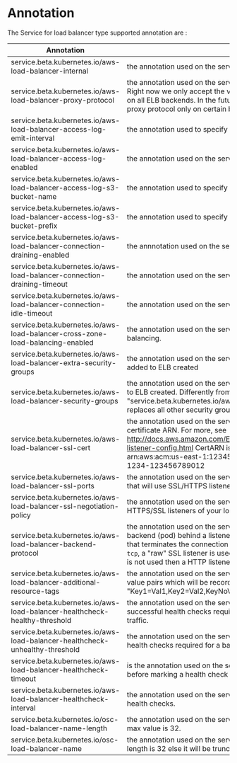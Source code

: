 # Annotation

The Service for load balancer type supported annotation are :

| Annotation | Description |
| --- | --- |
| service.beta.kubernetes.io/aws-load-balancer-internal | the annotation used on the service to indicate that we want an internal ELB. |
| service.beta.kubernetes.io/aws-load-balancer-proxy-protocol | the annotation used on the service to enable the proxy protocol on an ELB. Right now we only accept the value "*" which means enable the proxy protocol on all ELB backends. In the future we could adjust this to allow setting the proxy protocol only on certain backends. |
| service.beta.kubernetes.io/aws-load-balancer-access-log-emit-interval | the annotation used to specify access log emit interval. |
| service.beta.kubernetes.io/aws-load-balancer-access-log-enabled | the annotation used on the service to enable or disable access logs. |
| service.beta.kubernetes.io/aws-load-balancer-access-log-s3-bucket-name | the annotation used to specify access log s3 bucket name. |
| service.beta.kubernetes.io/aws-load-balancer-access-log-s3-bucket-prefix | the annotation used to specify access log s3 bucket prefix. |
| service.beta.kubernetes.io/aws-load-balancer-connection-draining-enabled | the annnotation used on the service to enable or disable connection draining. |
| service.beta.kubernetes.io/aws-load-balancer-connection-draining-timeout | the annotation used on the service to specify a connection draining timeout. |
| service.beta.kubernetes.io/aws-load-balancer-connection-idle-timeout | the annotation used on the service to specify the idle connection timeout. |
| service.beta.kubernetes.io/aws-load-balancer-cross-zone-load-balancing-enabled | the annotation used on the service to enable or disable cross-zone load balancing. |
| service.beta.kubernetes.io/aws-load-balancer-extra-security-groups | the annotation used on the service to specify additional security groups to be added to ELB created |
| service.beta.kubernetes.io/aws-load-balancer-security-groups | the annotation used on the service to specify the security groups to be added to ELB created. Differently from the annotation  "service.beta.kubernetes.io/aws-load-balancer-extra-security-groups", this replaces all other security groups previously assigned to the ELB. |
| service.beta.kubernetes.io/aws-load-balancer-ssl-cert | the annotation used on the service to request a secure listener. Value is a valid certificate ARN. For more, see http://docs.aws.amazon.com/ElasticLoadBalancing/latest/DeveloperGuide/elb-listener-config.html CertARN is an IAM or CM certificate ARN, e.g. arn:aws:acm:us-east-1:123456789012:certificate/12345678-1234-1234-1234-123456789012 |
| service.beta.kubernetes.io/aws-load-balancer-ssl-ports | the annotation used on the service to specify a comma-separated list of ports that will use SSL/HTTPS listeners. Defaults to '*' (all). |
| service.beta.kubernetes.io/aws-load-balancer-ssl-negotiation-policy  | the annotation used on the service to specify a SSL negotiation settings for the HTTPS/SSL listeners of your load balancer. Defaults to AWS's default |
| service.beta.kubernetes.io/aws-load-balancer-backend-protocol | the annotation used on the service to specify the protocol spoken by the backend (pod) behind a listener. If `http` (default) or `https`, an HTTPS listener that terminates the connection and parses headers is created. If set to `ssl` or `tcp`, a "raw" SSL listener is used. If set to `http` and `aws-load-balancer-ssl-cert` is not used then a HTTP listener is used. |
| service.beta.kubernetes.io/aws-load-balancer-additional-resource-tags | the annotation used on the service to specify a comma-separated list of key-value pairs which will be recorded as additional tags in the ELB. For example: "Key1=Val1,Key2=Val2,KeyNoVal1=,KeyNoVal2" |
| service.beta.kubernetes.io/aws-load-balancer-healthcheck-healthy-threshold | the annotation used on the service to specify the number of successive successful health checks required for a backend to be considered healthy for traffic. |
| service.beta.kubernetes.io/aws-load-balancer-healthcheck-unhealthy-threshold | the annotation used on the service to specify the number of unsuccessful health checks required for a backend to be considered unhealthy for traffic |
| service.beta.kubernetes.io/aws-load-balancer-healthcheck-timeout | is the annotation used on the service to specify, in seconds, how long to wait before marking a health check as failed. |
| service.beta.kubernetes.io/aws-load-balancer-healthcheck-interval | the annotation used on the service to specify, in seconds, the interval between health checks. |
| service.beta.kubernetes.io/osc-load-balancer-name-length | the annotation used on the service to specify, the load balancer name length max value is 32. |
| service.beta.kubernetes.io/osc-load-balancer-name | the annotation used on the service to specify, the load balancer name max length is 32 else it will be truncated. |

